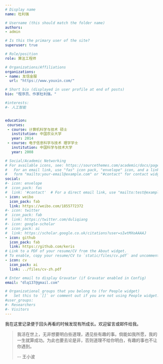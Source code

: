 ```yaml
---
# Display name
name: 杜利强

# Username (this should match the folder name)
authors:
- admin

# Is this the primary user of the site?
superuser: true

# Role/position
role: 算法工程师

# Organizations/Affiliations
organizations:
- name: 友信金服
  url: "https://www.youxin.com/"

# Short bio (displayed in user profile at end of posts)
bio: "程序员、作家杜利强。"

#interests:
#- 人工智能


education:
 courses:
 - course: 计算机科学与技术 硕士
   institution: 中国农业大学
   year: 2014
 - course: 电子信息科学与技术 理学学士
   institution: 中国科学与技术大学
   year: 2008

# Social/Academic Networking
# For available icons, see: https://sourcethemes.com/academic/docs/page-builder/#icons
#   For an email link, use "fas" icon pack, "envelope" icon, and a link in the
#   form "mailto:your-email@example.com" or "#contact" for contact widget.
social:
#- icon: envelope
#  icon_pack: fas
#  link: '#contact'  # For a direct email link, use "mailto:test@example.org".
- icon: weibo
  icon_pack: fab
  link: https://weibo.com/1855772372
#- icon: twitter
#  icon_pack: fab
#  link: https://twitter.com/duliqiang
#- icon: google-scholar
#  icon_pack: ai
#  link: https://scholar.google.co.uk/citations?user=sIwtMXoAAAAJ
- icon: github
  icon_pack: fab
  link: https://github.com/keris
# Link to a PDF of your resume/CV from the About widget.
# To enable, copy your resume/CV to `static/files/cv.pdf` and uncomment the lines below.
- icon: cv
  icon_pack: ai
  link: ../files/cv-zh.pdf

# Enter email to display Gravatar (if Gravatar enabled in Config)
email: "dlq137@gmail.com"

# Organizational groups that you belong to (for People widget)
#   Set this to `[]` or comment out if you are not using People widget.
#user_groups:
#- Researchers
#- Visitors
---
```


我在这里记录便于回头再看的时候发现有所成长。欢迎留言或邮件给我。

>我活在世上，无非想要明白些道理，遇见些有趣的事。倘能如我所愿，我的一生就算成功。为此也要去论是非，否则道理不给你明白，有趣的事也不让你遇到。
>
>-- 王小波
